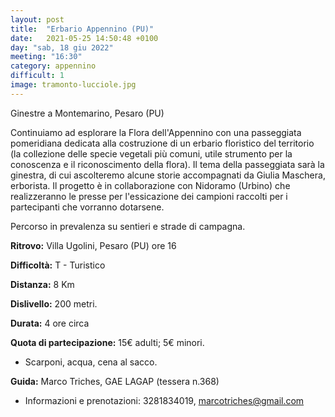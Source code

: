```yaml
---
layout: post
title:  "Erbario Appennino (PU)"
date:   2021-05-25 14:50:48 +0100
day: "sab, 18 giu 2022"
meeting: "16:30"
category: appennino
difficult: 1
image: tramonto-lucciole.jpg
---
```

Ginestre a Montemarino, Pesaro (PU) 

Continuiamo ad esplorare la Flora dell'Appennino con una passeggiata pomeridiana dedicata alla costruzione di un erbario floristico del territorio (la collezione delle specie vegetali più comuni, utile strumento per la conoscenza e il riconoscimento della flora).
Il tema della passeggiata sarà la ginestra, di cui ascolteremo alcune storie accompagnati da Giulia Maschera, erborista.
Il progetto è in collaborazione con Nidoramo (Urbino) che realizzeranno le presse per l'essicazione dei campioni raccolti per i partecipanti che vorranno dotarsene. 

Percorso in prevalenza su sentieri e strade di campagna.

**Ritrovo:** Villa Ugolini, Pesaro (PU) ore 16

**Difficoltà:** T - Turistico

**Distanza:** 8 Km

**Dislivello:** 200 metri.

**Durata:** 4 ore circa

**Quota di partecipazione:** 15€ adulti; 5€ minori.

+ Scarponi, acqua, cena al sacco.

**Guida:** Marco Triches, GAE LAGAP (tessera n.368) 

+ Informazioni e prenotazioni: 3281834019, marcotriches@gmail.com
